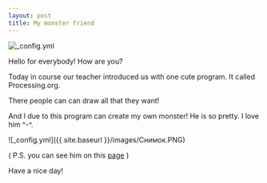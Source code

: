 ```yaml
---
layout: post
title: My monster friend
---
```

![_config.yml](http://img10.deviantart.net/f671/i/2011/009/a/0/blue_monster_simple_by_cbr7cbr7-d36tuij.png)

Hello for everybody! How are you?

Today in course our teacher introduced us with one cute program. It called Processing.org. 

There people can can draw all that they want!

And I due to this program can create my own monster! He is so pretty. I love him ^-^.

![_config.yml]({{ site.baseurl }}/images/Снимок.PNG)

( P.S. you can see him on this [page](https://eleukina.github.io/monster) )

Have a nice day!
